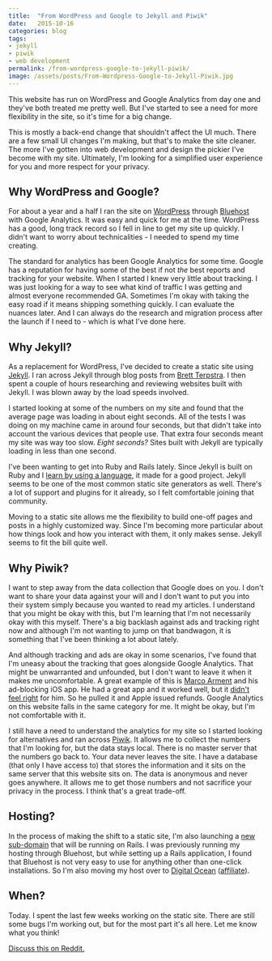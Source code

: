 ```yaml
---
title:  "From WordPress and Google to Jekyll and Piwik"
date:   2015-10-16
categories: blog
tags:
- jekyll
- piwik
- web development
permalink: /from-wordpress-google-to-jekyll-piwik/
image: /assets/posts/From-Wordpress-Google-to-Jekyll-Piwik.jpg
---
```


This website has run on WordPress and Google Analytics from day one and they've both treated me pretty well. But I've started to see a need for more flexibility in the site, so it's time for a big change.

<!--more-->

This is mostly a back-end change that shouldn't affect the UI much. There are a few small UI changes I'm making, but that's to make the site cleaner. The more I've gotten into web development and design the pickier I've become with my site. Ultimately, I'm looking for a simplified user experience for you and more respect for your privacy.

## Why WordPress and Google?

For about a year and a half I ran the site on [WordPress][WordPress] through [Bluehost][Bluehost] with Google Analytics.  It was easy and quick for me at the time. WordPress has a good, long track record so I fell in line to get my site up quickly. I didn't want to worry about technicalities - I needed to spend my time creating.

The standard for analytics has been Google Analytics for some time. Google has a reputation for having some of the best if not *the* best reports and tracking for your website. When I started I knew very little about tracking. I was just looking for a way to see what kind of traffic I was getting and almost everyone recommended GA. Sometimes I'm okay with taking the easy road if it means shipping something quickly. I can evaluate the nuances later. And I can always do the research and migration process after the launch if I need to - which is what I've done here.

## Why Jekyll?

As a replacement for WordPress, I've decided to create a static site using [Jekyll][Jekyll]. I ran across Jekyll through blog posts from [Brett Terpstra][BrettTerpstra]. I then spent a couple of hours researching and reviewing websites built with Jekyll. I was blown away by the load speeds involved.

I started looking at some of the numbers on my site and found that the average page was loading in about eight seconds. All of the tests I was doing on my machine came in around four seconds, but that didn't take into account the various devices that people use. That extra four seconds meant my site was way too slow. *Eight seconds?* Sites built with Jekyll are typically loading in less than one second.

I've been wanting to get into Ruby and Rails lately. Since Jekyll is built on Ruby and I [learn by using a language][LearnComputerLanguage], it made for a good project. Jekyll seems to be one of the most common static site generators as well. There's a lot of support and plugins for it already, so I felt comfortable joining that community.

Moving to a static site allows me the flexibility to build one-off pages and posts in a highly customized way. Since I'm becoming more particular about how things look and how you interact with them, it only makes sense. Jekyll seems to fit the bill quite well.

## Why Piwik?

I want to step away from the data collection that Google does on you. I don't want to share your data against your will and I don't want to put you into their system simply because you wanted to read my articles. I understand that you might be okay with this, but I'm learning that I'm not necessarily okay with this myself. There's a big backlash against ads and tracking right now and although I'm not wanting to jump on that bandwagon, it is something that I've been thinking a lot about lately.

And although tracking and ads are okay in some scenarios, I've found that I'm uneasy about the tracking that goes alongside Google Analytics. That might be unwarranted and unfounded, but I don't want to leave it when it makes me uncomfortable. A great example of this is [Marco Arment][MarcoArment] and his ad-blocking iOS app. He had a great app and it worked well, but it [didn't feel right][MarcoDidntFeelRight] for him. So he pulled it and Apple issued refunds. Google Analytics on this website falls in the same category for me. It might be okay, but I'm not comfortable with it.

I still have a need to understand the analytics for my site so I started looking for alternatives and ran across [Piwik][Piwik]. It allows me to collect the numbers that I'm looking for, but the data stays local. There is no master server that the numbers go back to. Your data never leaves the site. I have a database (that only I have access to) that stores the information and it sits on the same server that this website sits on. The data is anonymous and never goes anywhere. It allows me to get those numbers and not sacrifice your privacy in the process. I think that's a great trade-off.

## Hosting?

In the process of making the shift to a static site, I'm also launching a [new sub-domain][Tools] that will be running on Rails. I was previously running my hosting through Bluehost, but while setting up a Rails application, I found that Bluehost is not very easy to use for anything other than one-click installations. So I'm also moving my host over to [Digital Ocean][DigitalOcean] ([affiliate][DigitalOceanAffiliate]).

## When?

Today. I spent the last few weeks working on the static site. There are still some bugs I'm working out, but for the most part it's all here. Let me know what you think!

[Discuss this on Reddit.](https://www.reddit.com/r/joebuhlig/comments/3oz7bz/from_wordpress_and_google_to_jekyll_and_piwik/)

[Jekyll]: http://jekyllrb.com/
[Piwik]: http://piwik.org/
[MarcoDidntFeelRight]: http://www.marco.org/2015/09/18/just-doesnt-feel-good
[Tools]: http://tools.joebuhlig.com/
[Bluehost]: http://www.bluehost.com/
[WordPress]: https://wordpress.org/
[BrettTerpstra]: http://brettterpstra.com/
[MarcoArment]: http://www.marco.org/
[DigitalOceanAffiliate]: https://www.digitalocean.com/?refcode=b0f9f06b6067
[LearnComputerLanguage]: http://joebuhlig.com/7/
[DigitalOcean]: https://www.digitalocean.com/